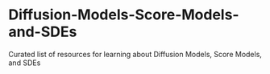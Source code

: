 # Diffusion-Models-Score-Models-and-SDEs
Curated list of resources for learning about Diffusion Models, Score Models, and SDEs
